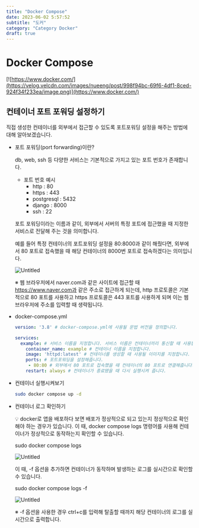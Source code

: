 ```yaml
---
title: "Docker Compose"
date: 2023-06-02 5:57:52
subtitle: "도커"
category: "Category Docker"
draft: true
---
```


# Docker Compose

[![https://www.docker.com/](https://velog.velcdn.com/images/nueeng/post/998f94bc-69f6-4df1-8ced-924f34f233ea/image.png)](https://www.docker.com/)


## 컨테이너 포트 포워딩 설정하기

<aside>
직접 생성한 컨테이너를 외부에서 접근할 수 있도록 포트포워딩 설정을 해주는 방법에 대해 알아보겠습니다.

</aside>

- 포트 포워딩(port forwarding)이란?
    
    <aside>
    db, web, ssh 등 다양한 서비스는 기본적으로 가지고 있는 포트 번호가 존재합니다.
    
    - 포트 번호 예시
        - http : 80
        - https : 443
        - postgresql : 5432
        - django : 8000
        - ssh : 22
    
    포트 포워딩이라는 이름과 같이, 외부에서 서버의 특정 포트에 접근했을 때 지정한 서비스로 전달해 주는 것을 의미합니다.
    
    예를 들어 특정 컨테이너의 포트포워딩 설정을 80:8000과 같이 해줬다면, 외부에서 80 포트로 접속했을 때 해당 컨테이너의 8000번 포트로 접속하겠다는 의미입니다.
    
    ![Untitled](https://s3-us-west-2.amazonaws.com/secure.notion-static.com/b1a78f2e-efec-4a3a-a0c7-4f40454f6b83/Untitled.png)
    
    ※ 웹 브라우저에서 naver.com과 같은 사이트에 접근할 때 https://www.naver.com과 같은 주소로 접근하게 되는데, http 프로토콜은 기본적으로 80 포트를 사용하고 https 프로토콜은 443 포트를 사용하게 되며 이는 웹 브라우저에 주소를 입력할 때 생략됩니다.
    
    </aside>
    
- docker-compose.yml
    
    ```yaml
    version: '3.8' # docker-compose.yml에 사용될 문법 버전을 정의합니다.
    
    services:
      example: # 서비스 이름을 지정합니다. 서비스 이름은 컨테이너끼리 통신할 때 사용됩니다.
        container_name: example # 컨테이너 이름을 지정합니다.
        image: 'httpd:latest' # 컨테이너를 생성할 때 사용될 이미지를 지정합니다.
        ports: # 포트포워딩을 설정해줍니다.
         - 80:80 # 외부에서 80 포트로 접속했을 때 컨테이너의 80 포트로 연결해줍니다.
        restart: always # 컨테이너가 종료됐을 때 다시 실행시켜 줍니다.
    ```
    
- 컨테이너 실행시켜보기
    
    ```bash
    sudo docker compose up -d
    ```
    
- 컨테이너 로그 확인하기
    
    <aside>
    💡 docker로 앱을 배포하다 보면 배포가 정상적으로 되고 있는지 정상적으로 확인해야 하는 경우가 있습니다. 이 때, docker compose logs 명령어를 사용해 컨테이너가 정상적으로 동작하는지 확인할 수 있습니다.
    
    sudo docker compose logs
    
    ![Untitled](https://s3-us-west-2.amazonaws.com/secure.notion-static.com/a16b053c-134c-47a4-b5a7-307160ab1c47/Untitled.png)
    
    이 때, -f 옵션을 추가하면 컨테이너가 동작하며 발생하는 로그를 실시간으로 확인할 수 있습니다.
    
    sudo docker compose logs -f
    
    ![Untitled](https://s3-us-west-2.amazonaws.com/secure.notion-static.com/7f3dad29-aefd-4fe8-9550-ab2d538a9c41/Untitled.png)
    
    ※ -f 옵션을 사용한 경우 ctrl+c를 입력해 탈출할 때까지 해당 컨테이너의 로그를 실시간으로 출력합니다.
    
    </aside>